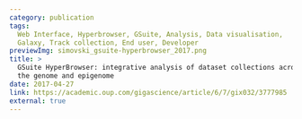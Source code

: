 ```yaml
--- 
category: publication
tags:
  Web Interface, Hyperbrowser, GSuite, Analysis, Data visualisation, 
  Galaxy, Track collection, End user, Developer
previewImg: simovski_gsuite-hyperbrowser_2017.png
title: >
  GSuite HyperBrowser: integrative analysis of dataset collections across 
  the genome and epigenome
date: 2017-04-27
link: https://academic.oup.com/gigascience/article/6/7/gix032/3777985
external: true
---
```

